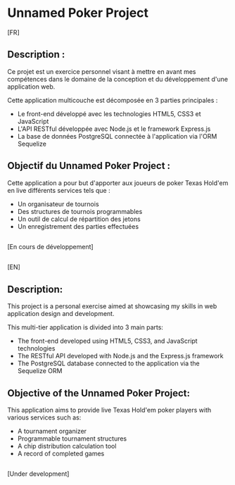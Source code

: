 # Unnamed Poker Project

[FR]

## Description :

Ce projet est un exercice personnel visant à mettre en avant mes compétences dans le domaine de la conception et du développement d'une application web.

Cette application multicouche est décomposée en 3 parties principales :

- Le front-end développé avec les technologies HTML5, CSS3 et JavaScript
- L'API RESTful développée avec Node.js et le framework Express.js
- La base de données PostgreSQL connectée à l'application via l'ORM Sequelize

## Objectif du Unnamed Poker Project :

Cette application a pour but d'apporter aux joueurs de poker Texas Hold'em en live différents services tels que :

- Un organisateur de tournois
- Des structures de tournois programmables
- Un outil de calcul de répartition des jetons
- Un enregistrement des parties effectuées

##

[En cours de développement]

##

[EN]

## Description:

This project is a personal exercise aimed at showcasing my skills in web application design and development.

This multi-tier application is divided into 3 main parts:

- The front-end developed using HTML5, CSS3, and JavaScript technologies
- The RESTful API developed with Node.js and the Express.js framework
- The PostgreSQL database connected to the application via the Sequelize ORM

## Objective of the Unnamed Poker Project:

This application aims to provide live Texas Hold'em poker players with various services such as:

- A tournament organizer
- Programmable tournament structures
- A chip distribution calculation tool
- A record of completed games

##

[Under development]

##
